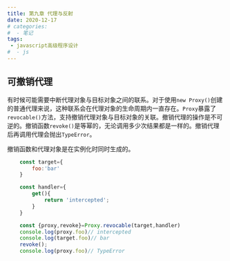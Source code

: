 ```yaml
---
title: 第九章 代理与反射
date: 2020-12-17
# categories:
#  - 笔记
tags:
 - javascript高级程序设计
#  - js
---
```


## 可撤销代理

有时候可能需要中断代理对象与目标对象之间的联系。对于使用`new Proxy()`创建的普通代理来说，这种联系会在代理对象的生命周期内一直存在。`Proxy`暴露了`revocable()`方法，支持撤销代理对象与目标对象的关联。撤销代理的操作是不可逆的。撤销函数`revoke()`是等幂的，无论调用多少次结果都是一样的。撤销代理后再调用代理会抛出`TypeError`。

撤销函数和代理对象是在实例化时同时生成的。

```javascript
    const target={
        foo:'bar'
    }

    const handler={
        get(){
            return 'intercepted';
        }
    }

    const {proxy,revoke}=Proxy.revocable(target,handler)
    console.log(proxy.foo)// intercepted
    console.log(target.foo)// bar
    revoke();
    console.log(proxy.foo)// TypeError
```